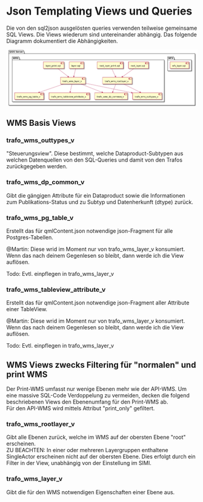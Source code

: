 # Json Templating Views und Queries

Die von den sql2json ausgelösten queries verwenden teilweise gemeinsame SQL Views. Die Views wiederum sind untereinander abhängig.
Das folgende Diagramm dokumentiert die Abhängigkeiten.

![query_dependencies](query_dependencies.png)

## WMS Basis Views

### trafo_wms_outtypes_v

"Steuerungsview". Diese bestimmt, welche Dataproduct-Subtypen aus welchen Datenquellen
von den SQL-Queries und damit von den Trafos zurückgegeben werden.

### trafo_wms_dp_common_v

Gibt die gängigen Attribute für ein Dataproduct sowie die Informationen
zum Publikations-Status und zu Subtyp und Datenherkunft (dtype) zurück.

### trafo_wms_pg_table_v

Erstellt das für qmlContent.json notwendige json-Fragment für
alle Postgres-Tabellen.

@Martin: 
Diese wrid im Moment nur von trafo_wms_layer_v konsumiert.  
Wenn das nach deinem Gegenlesen so bleibt, dann werde ich die View auflösen.

Todo: Evtl. einpflegen in trafo_wms_layer_v

### trafo_wms_tableview_attribute_v

Erstellt das für qmlContent.json notwendige json-Fragment aller 
Attribute einer TableView.

@Martin: 
Diese wrid im Moment nur von trafo_wms_layer_v konsumiert.  
Wenn das nach deinem Gegenlesen so bleibt, dann werde ich die View auflösen.

Todo: Evtl. einpflegen in trafo_wms_layer_v

## WMS Views zwecks Filtering für "normalen" und print WMS

Der Print-WMS umfasst nur wenige Ebenen mehr wie der API-WMS. Um eine massive
SQL-Code Verdoppelung zu vermeiden, decken die folgend beschriebenen Views den
Ebenenumfang für den Print-WMS ab.  
Für den API-WMS wird mittels Attribut "print_only" gefiltert.

### trafo_wms_rootlayer_v

Gibt alle Ebenen zurück, welche im WMS auf der obersten Ebene "root" erscheinen.   
ZU BEACHTEN: In einer oder mehreren Layergruppen enthaltene SingleActor erscheinen 
nicht auf der obersten Ebene. Dies erfolgt durch ein Filter in der View, unabhängig
von der Einstellung im SIMI.

### trafo_wms_layer_v

Gibt die für den WMS notwendigen Eigenschaften einer Ebene aus.





